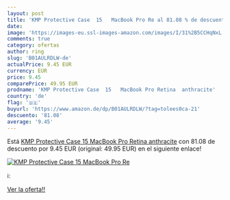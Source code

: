 ```yaml
---
layout: post
title: 'KMP Protective Case  15   MacBook Pro Re al 81.08 % de descuento'
date: 
image: 'https://images-eu.ssl-images-amazon.com/images/I/31%2B5CCHqNxL._SL200_.jpg'
comments: true
category: ofertas
author: ring
slug: 'B01AULRDLW-de'
actualPrice: 9.45 EUR
currency: EUR
price: 9.45
comparePrice: 49.95 EUR
prodname: 'KMP Protective Case  15   MacBook Pro Retina  anthracite'
country: 'de'
flag: '🇩🇪'
buyurl: 'https://www.amazon.de/dp/B01AULRDLW/?tag=tolees0ca-21'
descuento: '81.08'
average: '9.45'
---
```


Está [KMP Protective Case  15   MacBook Pro Retina  anthracite](https://www.amazon.de/dp/B01AULRDLW/?tag=tolees0ca-21) con 81.08 de descuento por 9.45 EUR (original: 49.95 EUR) en el siguiente enlace!

[![KMP Protective Case  15   MacBook Pro Re](https://images-eu.ssl-images-amazon.com/images/I/31%2B5CCHqNxL._SL200_.jpg)](https://www.amazon.de/dp/B01AULRDLW/?tag=tolees0ca-21)

ℹ️:


[Ver la oferta!!](https://www.amazon.de/dp/B01AULRDLW/?tag=tolees0ca-21)

